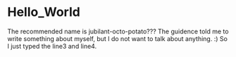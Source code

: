 # Hello_World
The recommended name is jubilant-octo-potato???
The guidence told me to write something about myself, but I do not want to talk about anything. :)
So I just typed the line3 and line4.
